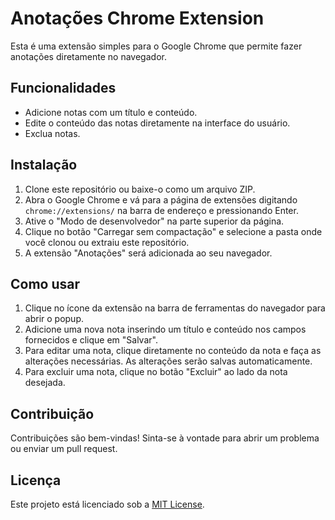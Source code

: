 # Anotações Chrome Extension

Esta é uma extensão simples para o Google Chrome que permite fazer anotações diretamente no navegador.

## Funcionalidades

- Adicione notas com um título e conteúdo.
- Edite o conteúdo das notas diretamente na interface do usuário.
- Exclua notas.

## Instalação

1. Clone este repositório ou baixe-o como um arquivo ZIP.
2. Abra o Google Chrome e vá para a página de extensões digitando `chrome://extensions/` na barra de endereço e pressionando Enter.
3. Ative o "Modo de desenvolvedor" na parte superior da página.
4. Clique no botão "Carregar sem compactação" e selecione a pasta onde você clonou ou extraiu este repositório.
5. A extensão "Anotações" será adicionada ao seu navegador.

## Como usar

1. Clique no ícone da extensão na barra de ferramentas do navegador para abrir o popup.
2. Adicione uma nova nota inserindo um título e conteúdo nos campos fornecidos e clique em "Salvar".
3. Para editar uma nota, clique diretamente no conteúdo da nota e faça as alterações necessárias. As alterações serão salvas automaticamente.
4. Para excluir uma nota, clique no botão "Excluir" ao lado da nota desejada.

## Contribuição

Contribuições são bem-vindas! Sinta-se à vontade para abrir um problema ou enviar um pull request.

## Licença

Este projeto está licenciado sob a [MIT License](LICENSE).
